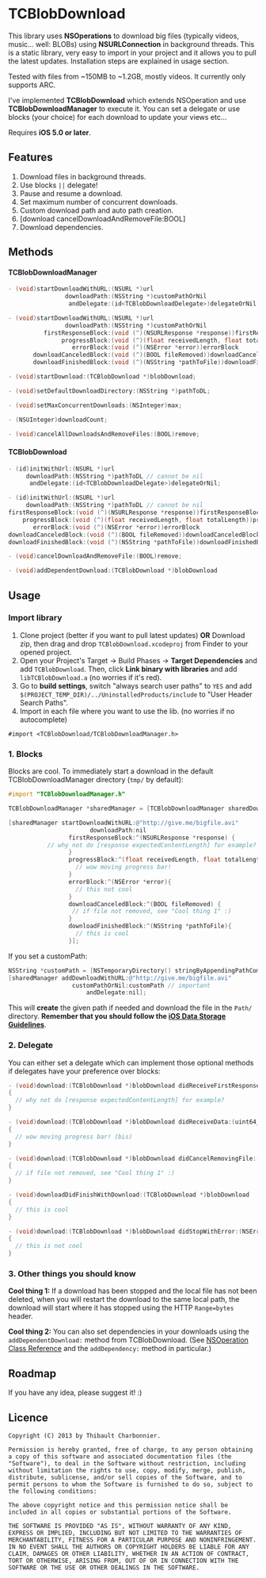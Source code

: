 # TCBlobDownload
This library uses **NSOperations** to download big files (typically videos, music... well: BLOBs) using **NSURLConnection** in background threads. This is a static library, very easy to import in your project and it allows you to pull the latest updates. Installation steps are explained in usage section.

Tested with files from ~150MB to ~1.2GB, mostly videos. It currently only supports ARC.

I've implemented **TCBlobDownload** which extends NSOperation and use **TCBlobDownloadManager** to execute it. You can set a delegate or use blocks (your choice) for each download to update your views etc…

Requires **iOS 5.0 or later**.

## Features
1. Download files in background threads.
2. Use blocks `||` delegate!
3. Pause and resume a download.
4. Set maximum number of concurrent downloads.
5. Custom download path and auto path creation.
6. [download cancelDownloadAndRemoveFile:BOOL]
7. Download dependencies.

## Methods
#### TCBlobDownloadManager
```objective-c
- (void)startDownloadWithURL:(NSURL *)url
                downloadPath:(NSString *)customPathOrNil
                 andDelegate:(id<TCBlobDownloadDelegate>)delegateOrNil;

- (void)startDownloadWithURL:(NSURL *)url
                downloadPath:(NSString *)customPathOrNil
          firstResponseBlock:(void (^)(NSURLResponse *response))firstResponseBlock
               progressBlock:(void (^)(float receivedLength, float totalLength))progressBlock
                  errorBlock:(void (^)(NSError *error))errorBlock
       downloadCanceledBlock:(void (^)(BOOL fileRemoved))downloadCanceledBlock
       downloadFinishedBlock:(void (^)(NSString *pathToFile))downloadFinishedBlock;

- (void)startDownload:(TCBlobDownload *)blobDownload;

- (void)setDefaultDownloadDirectory:(NSString *)pathToDL;

- (void)setMaxConcurrentDownloads:(NSInteger)max;

- (NSUInteger)downloadCount;

- (void)cancelAllDownloadsAndRemoveFiles:(BOOL)remove;
```

#### TCBlobDownload
```objective-c
- (id)initWithUrl:(NSURL *)url
     downloadPath:(NSString *)pathToDL // cannot be nil
      andDelegate:(id<TCBlobDownloadDelegate>)delegateOrNil;

- (id)initWithUrl:(NSURL *)url
     downloadPath:(NSString *)pathToDL // cannot be nil
firstResponseBlock:(void (^)(NSURLResponse *response))firstResponseBlock
    progressBlock:(void (^)(float receivedLength, float totalLength))progressBlock
       errorBlock:(void (^)(NSError *error))errorBlock
downloadCanceledBlock:(void (^)(BOOL fileRemoved))downloadCanceledBlock
downloadFinishedBlock:(void (^)(NSString *pathToFile))downloadFinishedBlock;

- (void)cancelDownloadAndRemoveFile:(BOOL)remove;

- (void)addDependentDownload:(TCBlobDownload *)blobDownload
```

## Usage
### Import library
1. Clone project (better if you want to pull latest updates) **OR** Download zip, then drag and drop `TCBlobDownload.xcodeproj` from Finder to your opened project.
2. Open your Project's Target -> Build Phases -> **Target Dependencies** and add `TCBlobDownload`. Then, click **Link binary with libraries** and add `libTCBlobDownload.a` (no worries if it's red).
3. Go to **build settings**, switch "always search user paths" to `YES` and add `$(PROJECT_TEMP_DIR)/../UninstalledProducts/include` to "User Header Search Paths".
4. Import in each file where you want to use the lib. (no worries if no autocomplete)
```
#import <TCBlobDownload/TCBlobDownloadManager.h>
```

### 1. Blocks
Blocks are cool.
To immediately start a download in the default TCBlobDownloadManager directory (`tmp/` by default):

```objective-c
#import "TCBlobDownloadManager.h"

TCBlobDownloadManager *sharedManager = [TCBlobDownloadManager sharedDownloadManager];

[sharedManager startDownloadWithURL:@"http://give.me/bigfile.avi"
                       downloadPath:nil
                 firstResponseBlock:^(NSURLResponse *response) {
		   // why not do [response expectedContentLength] for example?
                 }
                 progressBlock:^(float receivedLength, float totalLength){
                   // wow moving progress bar!
                 }
                 errorBlock:^(NSError *error){
                   // this not cool
                 }
                 downloadCanceledBlock:^(BOOL fileRemoved) {
                  // if file not removed, see "Cool thing 1" :)
                 }
                 downloadFinishedBlock:^(NSString *pathToFile){
                   // this is cool
                 }];
```

If you set a customPath:

```objective-c
NSString *customPath = [NSTemporaryDirectory() stringByAppendingPathComponent:@"My/Custom/Path/"];
[sharedManager addDownloadWithURL:@"http://give.me/bigfile.avi"
                  customPathOrNil:customPath // important
                      andDelegate:nil];
```
 
This will **create** the given path if needed and download the file in the `Path/` directory. **Remember that you should follow the [iOS Data Storage Guidelines](https://developer.apple.com/icloud/documentation/data-storage/)**.

### 2. Delegate
You can either set a delegate which can implement those optional methods if delegates have your preference over blocks:

```objective-c
- (void)download:(TCBlobDownload *)blobDownload didReceiveFirstResponse:(NSURLResponse *)response
{
  // why not do [response expectedContentLength] for example?
}

- (void)download:(TCBlobDownload *)blobDownload didReceiveData:(uint64_t)received onTotal:(uint64_t)total
{
  // wow moving progress bar! (bis)
}

- (void)download:(TCBlobDownload *)blobDownload didCancelRemovingFile:(BOOL)fileRemoved
{
  // if file not removed, see "Cool thing 1" :)
}

- (void)downloadDidFinishWithDownload:(TCBlobDownload *)blobDownload
{
  // this is cool
}

- (void)download:(TCBlobDownload *)blobDownload didStopWithError:(NSError *)error
{
  // this is not cool
}
```

### 3. Other things you should know
**Cool thing 1:** If a download has been stopped and the local file has not been deleted, when you will restart the download to the same local path, the download will start where it has stopped using the HTTP `Range=bytes` header.

**Cool thing 2:** You can also set dependencies in your downloads using the `addDependentDownload:` method from TCBlobDownload. (See [NSOperation Class Reference](http://developer.apple.com/library/mac/#documentation/Cocoa/Reference/NSOperation_class/Reference/Reference.html) and the `addDependency:` method in particular.)

## Roadmap
If you have any idea, please suggest it! :)

## Licence
```
Copyright (C) 2013 by Thibault Charbonnier.

Permission is hereby granted, free of charge, to any person obtaining a copy of this software and associated documentation files (the "Software"), to deal in the Software without restriction, including without limitation the rights to use, copy, modify, merge, publish, distribute, sublicense, and/or sell copies of the Software, and to permit persons to whom the Software is furnished to do so, subject to the following conditions:

The above copyright notice and this permission notice shall be included in all copies or substantial portions of the Software.

THE SOFTWARE IS PROVIDED "AS IS", WITHOUT WARRANTY OF ANY KIND, EXPRESS OR IMPLIED, INCLUDING BUT NOT LIMITED TO THE WARRANTIES OF MERCHANTABILITY, FITNESS FOR A PARTICULAR PURPOSE AND NONINFRINGEMENT. IN NO EVENT SHALL THE AUTHORS OR COPYRIGHT HOLDERS BE LIABLE FOR ANY CLAIM, DAMAGES OR OTHER LIABILITY, WHETHER IN AN ACTION OF CONTRACT, TORT OR OTHERWISE, ARISING FROM, OUT OF OR IN CONNECTION WITH THE SOFTWARE OR THE USE OR OTHER DEALINGS IN THE SOFTWARE.
```
